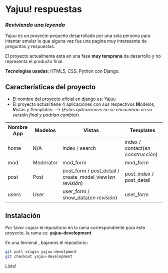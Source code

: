 # Yajuu! respuestas
### _Reviviendo una leyenda_

Yajuu es un proyecto pequeño desarrollado por una sola persona para intentar emular lo que alguna vez fue una pagina muy interesante de preguntas y respuestas.

El proyecto actualmente esta en una fase **muy temprana** de desarrollo y no representa el producto final. 

**Tecnologias usadas**: HTML5, CSS, Python con Django.

## Características del proyecto

- El nombre del proyecto oficial en django es: Yajuu
- El proyecto actual tiene 4 aplicaciones con sus respectivos **M**odelos, **V**istas y **T**emplates: -->  (_Estas aplicaciones no se encuentran en su versión final y podrían cambiar_)

| Nombre App          |Modelos                         |Vistas                         |Templates |
|----------------|-------------------------------|-----------------------------|--------|
|home| N/A            | index / search           |index / contact(_en construcción_)|  
|mod|Moderator            |mod_form            |mod_form|
|post|Post|post_form / post_detail / create_model_view(_en revisión_)|post_index / post_detail
|users|User|user_form / show_data(_en revisión_)|user_form

## Instalación

Por favor copiar el repositorio en la rama correspondiente para este proyecto, la rama es: **yajuu-development**

En una terminal , bajamos el repositorio:
```sh
git pull origin yajuu-develpment
git checkout yajuu-development
```
Listo!
